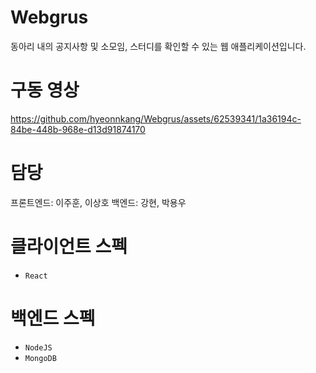 # Webgrus
동아리 내의 공지사항 및 소모임, 스터디를 확인할 수 있는 웹 애플리케이션입니다.

# 구동 영상
https://github.com/hyeonnkang/Webgrus/assets/62539341/1a36194c-84be-448b-968e-d13d91874170


# 담당
프론트엔드: 이주훈, 이상호
백엔드: 강현, 박용우

# 클라이언트 스펙
- `React`

# 백엔드 스펙
- `NodeJS`
- `MongoDB`
